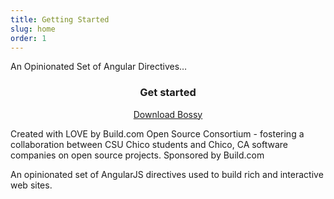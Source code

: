 ```yaml
---
title: Getting Started
slug: home
order: 1
---
```

<section role="banner">
	<div class="container">
		<p class="hero">An Opinionated Set of Angular Directives…</p>
	</div>
</section>
<section>
	<bossy-svg data-src="img/mark.svg" class="mark"></bossy-svg>
	<!-- <img class="logo-large" src="./img/mark.svg"> -->
</section>
<section>
<div class="grid">
	<div class="col-1-3">
		<div class="module">
			<h3 class="heading-large" align="center">Get started</h3>
			<p align="center">
				<a href="https://github.com/buildcom/BossyUI/archive/master.zip" role="button" class="button-green">Download Bossy</a>
			</p>
		</div>
	</div>
	<div class="col-2-3">
		<div class="">
			<p>
				Created with LOVE by Build.com Open Source Consortium - fostering a collaboration between CSU Chico students and Chico, CA software companies on open source projects. Sponsored by Build.com
			</p>
			<p>
				An opinionated set of AngularJS directives used to build rich and interactive web sites.
			</p>
		</div>
	</div>
</div>
</section>